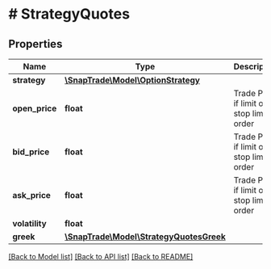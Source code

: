 # # StrategyQuotes

## Properties

Name | Type | Description | Notes
------------ | ------------- | ------------- | -------------
**strategy** | [**\SnapTrade\Model\OptionStrategy**](OptionStrategy.md) |  | [optional]
**open_price** | **float** | Trade Price if limit or stop limit order | [optional]
**bid_price** | **float** | Trade Price if limit or stop limit order | [optional]
**ask_price** | **float** | Trade Price if limit or stop limit order | [optional]
**volatility** | **float** |  | [optional]
**greek** | [**\SnapTrade\Model\StrategyQuotesGreek**](StrategyQuotesGreek.md) |  | [optional]

[[Back to Model list]](../../README.md#models) [[Back to API list]](../../README.md#endpoints) [[Back to README]](../../README.md)
